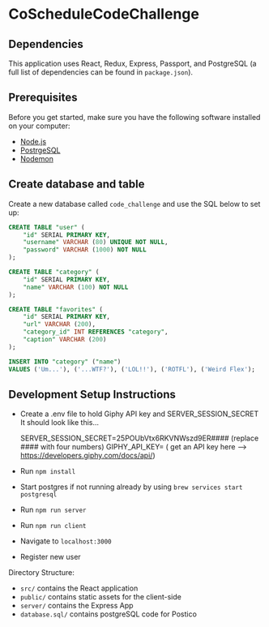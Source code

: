 # CoScheduleCodeChallenge

## Dependencies

This application uses React, Redux, Express, Passport, and PostgreSQL (a full list of dependencies can be found in `package.json`).

## Prerequisites

Before you get started, make sure you have the following software installed on your computer:

- [Node.js](https://nodejs.org/en/)
- [PostrgeSQL](https://www.postgresql.org/)
- [Nodemon](https://nodemon.io/)

## Create database and table

Create a new database called `code_challenge` and use the SQL below to set up:

```SQL
CREATE TABLE "user" (
    "id" SERIAL PRIMARY KEY,
    "username" VARCHAR (80) UNIQUE NOT NULL,
    "password" VARCHAR (1000) NOT NULL
);

CREATE TABLE "category" (
    "id" SERIAL PRIMARY KEY,
    "name" VARCHAR (100) NOT NULL
);

CREATE TABLE "favorites" (
    "id" SERIAL PRIMARY KEY,
    "url" VARCHAR (200),
    "category_id" INT REFERENCES "category",
    "caption" VARCHAR (200)
);

INSERT INTO "category" ("name")
VALUES ('Um...'), ('...WTF?'), ('LOL!!'), ('ROTFL'), ('Weird Flex');

```

## Development Setup Instructions

- Create a .env file to hold Giphy API key and SERVER_SESSION_SECRET
  It should look like this...

  SERVER_SESSION_SECRET=25POUbVtx6RKVNWszd9ER#### (replace #### with four numbers)
  GIPHY_API_KEY= ( get an API key here --> https://developers.giphy.com/docs/api/)

- Run `npm install`
- Start postgres if not running already by using `brew services start postgresql`
- Run `npm run server`
- Run `npm run client`
- Navigate to `localhost:3000`
- Register new user

Directory Structure:

- `src/` contains the React application
- `public/` contains static assets for the client-side
- `server/` contains the Express App
- `database.sql/` contains postgreSQL code for Postico
